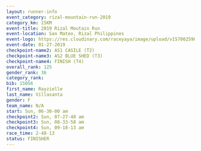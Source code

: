 ```yaml
---
layout: runner-info 
event_category: rizal-mountain-run-2019 
category_km: 15KM 
event-title: 2019 Rizal Moutain Run 
event-location: San Mateo, Rizal Philippines 
event-logo: https://res.cloudinary.com/raceyaya/image/upload/v1570025909/logo/rizal-mountain_gkfete.jpg 
event-date: 01-27-2019 
checkpoint-name2: AS1 CASILE (T2) 
checkpoint-name3: AS2 BLUE SHED (T3) 
checkpoint-name4: FINISH (T4) 
overall_rank: 125
gender_rank: 36
category_rank: 
bib: 15056
first_name: Rayzielle
last_name: Villasanta
gender: F
team_name: N/A
start: Sun, 06-30-00 am
checkpoint2: Sun, 07-27-40 am
checkpoint3: Sun, 08-33-58 am
checkpoint4: Sun, 09-18-13 am
race_time: 2-48-13
status: FINISHER
---
```

